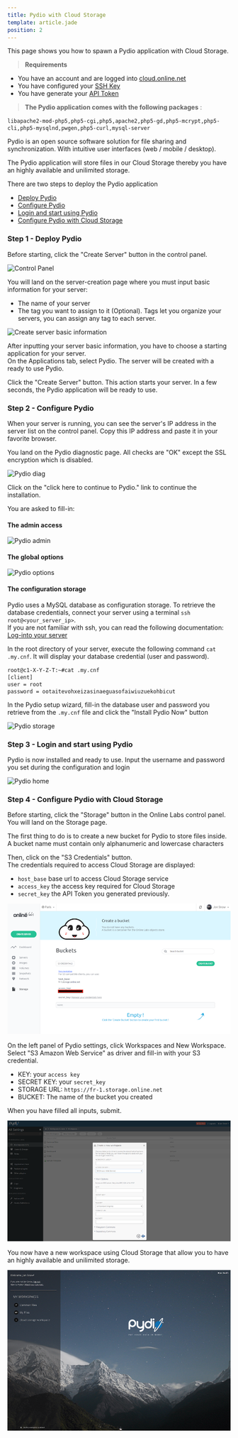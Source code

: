```yaml
---
title: Pydio with Cloud Storage
template: article.jade
position: 2
---
```


This page shows you how to spawn a Pydio application with Cloud Storage.

> <strong>Requirements</strong>
>
- You have an account and are logged into [cloud.online.net](//cloud.online.net)
- You have configured your [SSH Key](/howto/ssh_keys.html)
- You have generate your [API Token](/howto/credentials.html)

> <strong>The Pydio application comes with the following packages</strong> :
```
libapache2-mod-php5,php5-cgi,php5,apache2,php5-gd,php5-mcrypt,php5-cli,php5-mysqlnd,pwgen,php5-curl,mysql-server
```

Pydio is an open source software solution for file sharing and synchronization. With intuitive user interfaces (web / mobile / desktop).

The Pydio application will store files in our Cloud Storage thereby you have an highly available and unilimited storage.

There are two steps to deploy the Pydio application

- [Deploy Pydio](/applications/pydio.html#step-1-deploy-pydio)
- [Configure Pydio](/applications/pydio.html#step-2-configure-pydio)
- [Login and start using Pydio](/applications/pydio.html#step-3-login-and-start-using-pydio)
- [Configure Pydio with Cloud Storage](/applications/pydio.html#step-4-configure-pydio-with-cloud-storage)



### Step 1 - Deploy Pydio

Before starting, click the "Create Server" button in the control panel.

![Control Panel](../../images/dashboard.png "Control Panel")

You will land on the server-creation page where you must input basic information for your server:

- The name of your server
- The tag you want to assign to it (Optional). Tags let you organize your servers, you can assign any tag to each server.

![Create server basic information](../../images/server_basic_information.png "Create server basic information")


After inputting your server basic information, you have to choose a starting application for your server.<br />
On the Applications tab, select Pydio. The server will be created with a ready to use Pydio.

Click the "Create Server" button. This action starts your server.
In a few seconds, the Pydio application will be ready to use.

### Step 2 - Configure Pydio

When your server is running, you can see the server's IP address in the server list on the control panel. Copy this IP address and paste it in your favorite browser.


You land on the Pydio diagnostic page. All checks are "OK" except the SSL encryption which is disabled.

![Pydio diag](../../images/pydio_diag.png "Pydio diag")

Click on the "click here to continue to Pydio." link to continue the installation.

You are asked to fill-in:

#### The admin access

![Pydio admin](../../images/pydio_admin.png "Pydio admin")

#### The global options

![Pydio options](../../images/pydio_global_options.png "Pydio options")

#### The configuration storage

Pydio uses a MySQL database as configuration storage. To retrieve the database credentials, connect your server using a terminal `ssh root@<your_server_ip>`.<br />
If you are not familiar with ssh, you can read the following documentation: [Log-into your server](/howto/create_instance.html#log-into-your-server)

In the root directory of your server, execute the following command `cat .my.cnf`. It will display your database credential (user and password).

```
root@c1-X-Y-Z-T:~#cat .my.cnf
[client]
user = root
password = ootaitevohxeizasinaeguasofaiwiuzuekohbicut
```

In the Pydio setup wizard, fill-in the database user and password you retrieve from the `.my.cnf` file and click the "Install Pydio Now" button
 
![Pydio storage](../../images/pydio_storage.png "Pydio storage")

### Step 3 - Login and start using Pydio

Pydio is now installed and ready to use. Input the username and password you set during the configuration and login

![Pydio home](../../images/pydio_home.png "Pydio home")

### Step 4 - Configure Pydio with Cloud Storage

Before starting, click the "Storage" button in the Online Labs control panel.
You will land on the Storage page.

The first thing to do is to create a new bucket for Pydio to store files inside.<br/>
A bucket name must contain only alphanumeric and lowercase characters

Then, click on the "S3 Credentials" button.<br/>
The credentials required to access Cloud Storage are displayed:

- `host_base`  base url to access Cloud Storage service
- `access_key` the access key required for Cloud Storage 
- `secret_key` the API Token you generated previously.

![S3 Crendentials](../images/s3.png "S3-credentials")


On the left panel of Pydio settings, click Workspaces and New Workspace. Select "S3 Amazon Web Service" as driver and fill-in with your S3 credential.

- KEY: your `access key`
- SECRET KEY: your `secret_key`
- STORAGE URL: `https://fr-1.storage.online.net`
- BUCKET: The name of the bucket you created

When you have filled all inputs, submit.

![Pydio settings](../images/pydio_settings.png "Pydio settings")

You now have a new workspace using Cloud Storage that allow you to have an highly available and unilimited storage.


![Pydio cs](../images/pydio_cs.png "Pydio cs")



